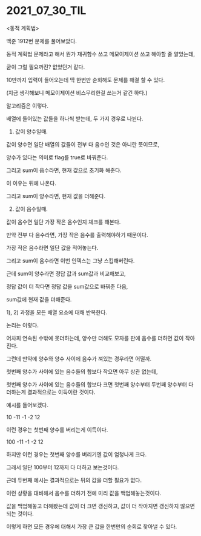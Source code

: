 # 2021_07_30_TIL

<동적 계획법> 

백준 1912번 문제를 풀어보았다.

동적 계획법 문제라고 해서 뭔가 재귀함수 쓰고 메모이제이션 쓰고 해야할 줄 알았는데,

굳이 그럴 필요까진? 없었던거 같다.

10만까지 입력이 들어오는데 딱 한번만 순회해도 문제를 해결 할 수 있다.

(지금 생각해보니 메모이제이션 비스무리한걸 쓰는거 같긴 하다.)

알고리즘은 이렇다.

배열에 들어있는 값들을 하나씩 받는데, 두 가지 경우로 나뉜다.

1) 값이 양수일때.

값이 양수면 일단 배열의 값들이 전부 다 음수인 것은 아니란 뜻이므로,

양수가 있다는 의미로 flag를 true로 바꿔준다.

그리고 sum이 음수라면, 현재 값으로 초기화 해준다.

이 이유는 뒤에 나온다.

그리고 sum이 양수라면, 현재 값을 더해준다.

2) 값이 음수일때.

값이 음수면 일단 가장 작은 음수인지 체크를 해본다.

만약 전부 다 음수라면, 가장 작은 음수를 출력해야하기 때문이다.

가장 작은 음수라면 일단 값을 적어놓는다.

그리고 sum이 음수라면 이번 인덱스는 그냥 스킵해버린다.

근데 sum이 양수라면 정답 값과 sum값과 비교해보고,

정답 값이 더 작다면 정답 값을 sum값으로 바꿔준 다음,

sum값에 현재 값을 더해준다.

1), 2) 과정을 모든 배열 요소에 대해 반복한다.



논리는 이렇다.

어차피 연속된 수밖에 못더하는데, 양수만 더해도 모자를 판에 음수를 더하면 값이 작아진다.

그런데 만약에 양수와 양수 사이에 음수가 껴있는 경우라면 어떨까.

첫번째 양수가 사이에 있는 음수들의 합보다 작으면 아무 상관 없는데,

첫번째 양수가 사이에 있는 음수들의 합보다 크면 첫번째 양수부터 두번째 양수부터 다 더하는게 결과적으로는 이득이란 것이다.

예시를 들어보겠다.

10 -11 -1 -2 12

이런 경우는 첫번째 양수를 버리는게 이득이다.

100 -11 -1 -2 12

하지만 이런 경우는 첫번째 양수를 버리기엔 값이 엄청나게 크다.

그래서 일단 100부터 12까지 다 더하고 보는것이다.

근데 두번째 예시는 결과적으로는 뒤의 값을 더할 필요가 없다.

이런 상황을 대비해서 음수를 더하기 전에 미리 값을 백업해놓는것이다.

값을 백업해놓고 더해봤는데 값이 더 크면 갱신하고, 값이 더 작아지면 갱신하지 않으면 되는 것이다.

이렇게 하면 모든 경우에 대해서 가장 큰 값을 한번만의 순회로 찾아낼 수 있다.
